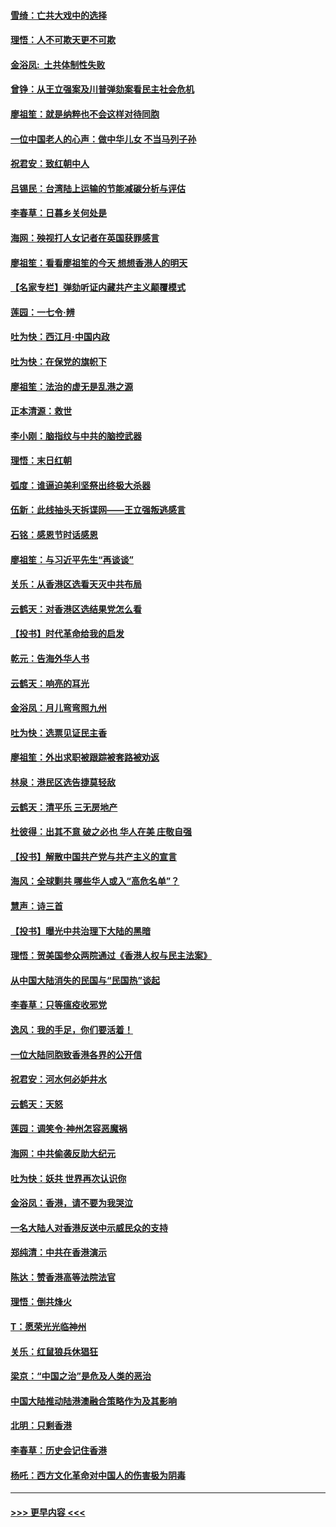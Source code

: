 #### [雪绮：亡共大戏中的选择](../pages/nsc993/n11699922.md?t=12051301) 
#### [理悟：人不可欺天更不可欺](../pages/nsc993/n11699657.md?t=12051301) 
#### [金浴凤:  土共体制性失败](../pages/nsc993/n11699361.md?t=12051301) 
#### [曾铮：从王立强案及川普弹劾案看民主社会危机](../pages/nsc993/n11699318.md?t=12051301) 
#### [廖祖笙：就是纳粹也不会这样对待同胞](../pages/nsc993/n11697658.md?t=12051301) 
#### [一位中国老人的心声：做中华儿女 不当马列子孙](../pages/nsc993/n11697525.md?t=12051301) 
#### [祝君安：致红朝中人](../pages/nsc993/n11697518.md?t=12051301) 
#### [吕锡民：台湾陆上运输的节能减碳分析与评估](../pages/nsc993/n11694983.md?t=12051301) 
#### [李春草：日暮乡关何处是](../pages/nsc993/n11694805.md?t=12051301) 
#### [海网：殃视打人女记者在英国获罪感言](../pages/nsc993/n11693832.md?t=12051301) 
#### [廖祖笙：看看廖祖笙的今天 想想香港人的明天](../pages/nsc993/n11693707.md?t=12051301) 
#### [【名家专栏】弹劾听证内藏共产主义颠覆模式](../pages/nsc993/n11693563.md?t=12051301) 
#### [莲园：一七令‧辨](../pages/nsc993/n11692558.md?t=12051301) 
#### [吐为快：西江月·中国内政](../pages/nsc993/n11692071.md?t=12051301) 
#### [吐为快：在保党的旗帜下](../pages/nsc993/n11691188.md?t=12051301) 
#### [廖祖笙：法治的虚无是乱港之源](../pages/nsc993/n11690605.md?t=12051301) 
#### [正本清源：救世](../pages/nsc993/n11689134.md?t=12051301) 
#### [李小刚：脑指纹与中共的脑控武器](../pages/nsc993/n11688900.md?t=12051301) 
#### [理悟：末日红朝](../pages/nsc993/n11688829.md?t=12051301) 
#### [弧度：谁逼迫美利坚祭出终极大杀器](../pages/nsc993/n11688735.md?t=12051301) 
#### [伍新：此线抽头天拆谍网——王立强叛逃感言](../pages/nsc993/n11687981.md?t=12051301) 
#### [石铭：感恩节时话感恩](../pages/nsc993/n11687568.md?t=12051301) 
#### [廖祖笙：与习近平先生“再谈谈”](../pages/nsc993/n11687005.md?t=12051301) 
#### [关乐：从香港区选看天灭中共布局](../pages/nsc993/n11686647.md?t=12051301) 
#### [云鹤天：对香港区选结果党怎么看](../pages/nsc993/n11686216.md?t=12051301) 
#### [【投书】时代革命给我的启发](../pages/nsc993/n11684287.md?t=12051301) 
#### [乾元：告海外华人书](../pages/nsc993/n11684044.md?t=12051301) 
#### [云鹤天：响亮的耳光](../pages/nsc993/n11684254.md?t=12051301) 
#### [金浴凤：月儿弯弯照九州](../pages/nsc993/n11684231.md?t=12051301) 
#### [吐为快：选票见证民主香](../pages/nsc993/n11684206.md?t=12051301) 
#### [廖祖笙：外出求职被跟踪被套路被劝返](../pages/nsc993/n11683874.md?t=12051301) 
#### [林泉：港民区选告捷莫轻敌](../pages/nsc993/n11683930.md?t=12051301) 
#### [云鹤天：清平乐 三无房地产](../pages/nsc993/n11681521.md?t=12051301) 
#### [杜彼得：出其不意 破之必也 华人在美 庄敬自强](../pages/nsc993/n11679554.md?t=12051301) 
#### [【投书】解散中国共产党与共产主义的宣言](../pages/nsc993/n11679177.md?t=12051301) 
#### [海风：全球剿共 哪些华人或入“高危名单”？](../pages/nsc993/n11678617.md?t=12051301) 
#### [慧声：诗三首](../pages/nsc993/n11678848.md?t=12051301) 
#### [【投书】曝光中共治理下大陆的黑暗](../pages/nsc993/n11678674.md?t=12051301) 
#### [理悟：贺美国参众两院通过《香港人权与民主法案》](../pages/nsc993/n11678104.md?t=12051301) 
#### [从中国大陆消失的民国与“民国热”谈起](../pages/nsc993/n11678075.md?t=12051301) 
#### [李春草：只等瘟疫收邪党](../pages/nsc993/n11677308.md?t=12051301) 
#### [逸风：我的手足，你们要活着！](../pages/nsc993/n11676352.md?t=12051301) 
#### [一位大陆同胞致香港各界的公开信](../pages/nsc993/n11675761.md?t=12051301) 
#### [祝君安：河水何必妒井水](../pages/nsc993/n11675746.md?t=12051301) 
#### [云鹤天：天怒](../pages/nsc993/n11675718.md?t=12051301) 
#### [莲园：调笑令‧神州怎容恶魔祸](../pages/nsc993/n11675648.md?t=12051301) 
#### [海网：中共偷袭反助大纪元](../pages/nsc993/n11673515.md?t=12051301) 
#### [吐为快：妖共 世界再次认识你](../pages/nsc993/n11673506.md?t=12051301) 
#### [金浴凤：香港，请不要为我哭泣](../pages/nsc993/n11673248.md?t=12051301) 
#### [一名大陆人对香港反送中示威民众的支持](../pages/nsc993/n11672615.md?t=12051301) 
#### [郑纯清：中共在香港演示](../pages/nsc993/n11670539.md?t=12051301) 
#### [陈达：赞香港高等法院法官](../pages/nsc993/n11669542.md?t=12051301) 
#### [理悟：倒共烽火](../pages/nsc993/n11668844.md?t=12051301) 
#### [T：愿荣光光临神州](../pages/nsc993/n11668421.md?t=12051301) 
#### [关乐：红鼠狼兵休猖狂](../pages/nsc993/n11668378.md?t=12051301) 
#### [梁京：“中国之治”是危及人类的恶治](../pages/nsc993/n11668328.md?t=12051301) 
#### [中国大陆推动陆港澳融合策略作为及其影响](../pages/nsc993/n11668157.md?t=12051301) 
#### [北明：只剩香港](../pages/nsc993/n11668002.md?t=12051301) 
#### [李春草：历史会记住香港](../pages/nsc993/n11667927.md?t=12051301) 
#### [杨吒：西方文化革命对中国人的伤害极为阴毒](../pages/nsc993/n11664521.md?t=12051301) 

----
#### [ >>> 更早内容 <<< ](../indexes/nsc993-earlier.md)
